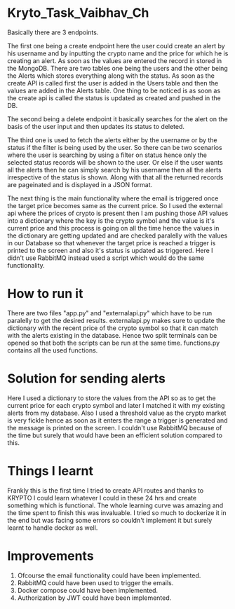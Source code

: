 # Kryto_Task_Vaibhav_Ch
Basically there are 3 endpoints.

The first one being a create endpoint here the user could create an alert by his username and by inputting the crypto name and the price for which he is creating an alert. As soon as the values are entered the record in stored in the MongoDB. There are two tables one being the users and the other being the Alerts which stores everything along with the status. As soon as the create API is called first the user is added in the Users table and then the values are added in the Alerts table. One thing to be noticed is as soon as the create api is called the status is updated as created and pushed in the DB.

The second being a delete endpoint it basically searches for the alert on the basis of the user input and then updates its status to deleted.

The third one is used to fetch the alerts either by the username or by the status if the filter is being used by the user. So there can be two scenarios where the user is searching by using a filter on status hence only the selected status records will be shown to the user. Or else if the user wants all the alerts then he can simply search by his username then all the alerts irrespective of the status is shown. Along with that all the returned records are pageinated and is displayed in a JSON format.

The next thing is the main functionality where the email is triggered once the target price becomes same as the current price. So I used the external api where the prices of crypto is present then I am pushing those API values into a dictionary where the key is the crypto symbol and the value is it's current price and this process is going on all the time hence the values in the dictionary are getting updated and are checked paralelly with the values in our Database so that whenever the target price is reached a trigger is printed to the screen and also it's status is updated as triggered. Here I didn't use RabbitMQ instead used a script which would do the same functionality.

# How to run it
There are two files "app.py" and "externalapi.py" which have to be run paralelly to get the desired results. externalapi.py makes sure to update the dictionary with the recent price of the crypto symbol so that it can match with the alerts existing in the database. Hence two split terminals can be opened so that both the scripts can be run at the same time. functions.py contains all the used functions.

# Solution for sending alerts
Here I used a dictionary to store the values from the API so as to get the current price for each crypto symbol and later I matched it with my existing alerts from my database. Also I used a threshold value as the crypto market is very fickle hence as soon as it enters the range a trigger is generated and the message is printed on the screen. I couldn't use RabbitMQ because of the time but surely that would have been an efficient solution compared to this. 

# Things I learnt
Frankly this is the first time I tried to create API routes and thanks to KRYPTO I could learn whatever I could in these 24 hrs and create something which is functional. The whole learning curve was amazing and the time spent to finish this was invaluable. I tried so much to dockerize it in the end but was facing some errors so couldn't implement it but surely learnt to handle docker as well.

# Improvements
1. Ofcourse the email functionality could have been implemented.
2. RabbitMQ could have been used to trigger the emails.
3. Docker compose could have been implemented.
4. Authorization by JWT could have been implemented.
